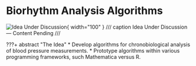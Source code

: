 # Biorhythm Analysis Algorithms

![Idea Under Discussion](../images/idea-color.png){ width="100" } 
/// caption
Idea Under Discussion &mdash; Content Pending
///

???+ abstract "The Idea"
    * Develop algorithms for chronobiological analysis of blood pressure measurements.
    * Prototype algorithms within various programming frameworks, such Mathematica versus R.